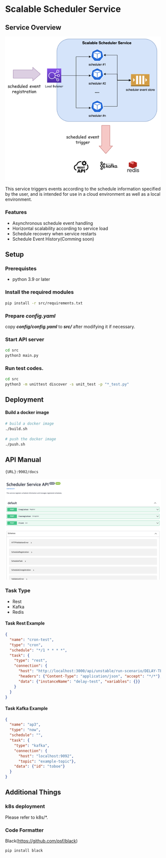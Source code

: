 # Scalable Scheduler Service

## Service Overview

![Scalable Scheduler Service](./assets/scheduler-service-diagram.png "Scalable Scheduler Service")

This service triggers events according to the schedule information specified by the user, and is intended for use in a cloud environment as well as a local environment.

### Features

- Asynchronous schedule event handling
- Horizontal scalability according to service load
- Schedule recovery when service restarts
- Schedule Event History(Comming soon)


## Setup

### Prerequistes

- python 3.9 or later


### Install the required modules

```bash
pip install -r src/requirements.txt
```

### Prepare ***config.yaml***

copy ***config/config.yaml*** to ***src/*** after modifying it if necessary.


### Start API server

```bash
cd src
python3 main.py
```

### Run test codes.

```bash
cd src
python3 -m unittest discover -s unit_test -p "*_test.py"
```

## Deployment

#### Build a docker image

```bash
# build a docker image
./build.sh

# push the docker image
./push.sh
```


## API Manual

```bash
{URL}:9902/docs

```

![Scalable Scheduler OpenAPI](./assets/scheduler-service-openapi.png "Scalable Scheduler OpenAPI")

### Task Type

- Rest
- Kafka
- Redis


#### Task Rest Example

```json
{
  "name": "cron-test",
  "type": "cron",
  "schedule": "*/1 * * * *",
  "task": {
    "type": "rest",
    "connection": {
      "host": "http://localhost:3000/api/unstable/run-scenario/DELAY-TEST", 
      "headers": {"Content-Type": "application/json", "accept": "*/*"},
      "data": {"instanceName": "delay-test", "variables": {}}
    }
  }
}
```

#### Task Kafka Example

```json
{
  "name": "ap3",
  "type": "now",
  "schedule": "",
  "task": {
    "type": "kafka",
    "connection": {
      "host": "localhost:9092", 
      "topic": "example-topic"},
    "data": {"id": "toboe"}
  }
}
```



## Additional Things

### k8s deployment

Please refer to k8s/*.

### Code Formatter

Black(https://github.com/psf/black)

```bash
pip install black
```